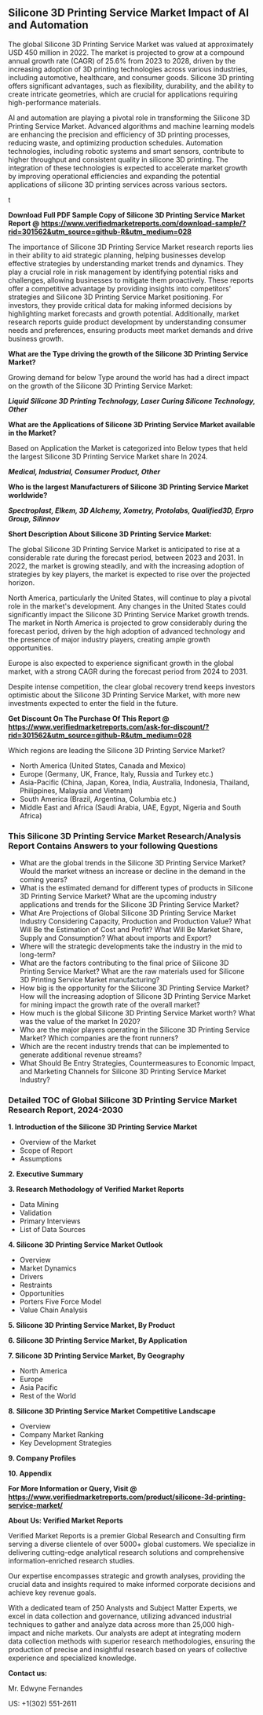 <h2>Silicone 3D Printing Service Market Impact of AI and Automation</h2><p>The global Silicone 3D Printing Service Market was valued at approximately USD 450 million in 2022. The market is projected to grow at a compound annual growth rate (CAGR) of 25.6% from 2023 to 2028, driven by the increasing adoption of 3D printing technologies across various industries, including automotive, healthcare, and consumer goods. Silicone 3D printing offers significant advantages, such as flexibility, durability, and the ability to create intricate geometries, which are crucial for applications requiring high-performance materials.</p><p>AI and automation are playing a pivotal role in transforming the Silicone 3D Printing Service Market. Advanced algorithms and machine learning models are enhancing the precision and efficiency of 3D printing processes, reducing waste, and optimizing production schedules. Automation technologies, including robotic systems and smart sensors, contribute to higher throughput and consistent quality in silicone 3D printing. The integration of these technologies is expected to accelerate market growth by improving operational efficiencies and expanding the potential applications of silicone 3D printing services across various sectors.</p>t</p><p id="" class=""><strong>Download Full PDF Sample Copy of Silicone 3D Printing Service Market Report @ <a href="https://www.verifiedmarketreports.com/download-sample/?rid=301562&utm_source=github-R&utm_medium=028" target="_blank">https://www.verifiedmarketreports.com/download-sample/?rid=301562&utm_source=github-R&utm_medium=028</a></strong></p><p>The importance of&nbsp;Silicone 3D Printing Service Market research reports lies in their ability to aid strategic planning, helping businesses develop effective strategies by understanding market trends and dynamics. They play a crucial role in risk management by identifying potential risks and challenges, allowing businesses to mitigate them proactively. These reports offer a competitive advantage by providing insights into competitors' strategies and Silicone 3D Printing Service Market positioning. For investors, they provide critical data for making informed decisions by highlighting market forecasts and growth potential. Additionally, market research reports guide product development by understanding consumer needs and preferences, ensuring products meet market demands and drive business growth.</p><p><strong>What are the&nbsp;Type driving the growth of the Silicone 3D Printing Service Market?</strong></p><p id="" class="">Growing demand for below Type around the world has had a direct impact on the growth of the Silicone 3D Printing Service Market:</p><em><strong>Liquid Silicone 3D Printing Technology, Laser Curing Silicone Technology, Other</strong></em></p><strong>What are the&nbsp;Applications&nbsp;of Silicone 3D Printing Service Market available in the Market?</strong></p><p id="" class="">Based on Application the Market is categorized into Below types that held the largest Silicone 3D Printing Service Market share In 2024.</p><em><strong>Medical, Industrial, Consumer Product, Other</strong></em></p><strong>Who is the largest Manufacturers of Silicone 3D Printing Service Market worldwide?</strong></p><p><em><strong>Spectroplast, Elkem, 3D Alchemy, Xometry, Protolabs, Qualified3D, Erpro Group, Silinnov</strong></em></p><p id="" class=""><strong>Short Description About Silicone 3D Printing Service Market:</strong></p><p>The global Silicone 3D Printing Service Market is anticipated to rise at a considerable rate during the forecast period, between 2023 and 2031. In 2022, the market is growing steadily, and with the increasing adoption of strategies by key players, the market is expected to rise over the projected horizon.</p><p>North America, particularly the United States, will continue to play a pivotal role in the market's development. Any changes in the United States could significantly impact the Silicone 3D Printing Service Market growth trends. The market in North America is projected to grow considerably during the forecast period, driven by the high adoption of advanced technology and the presence of major industry players, creating ample growth opportunities.</p><p>Europe is also expected to experience significant growth in the global market, with a strong CAGR during the forecast period from 2024 to 2031.</p><p>Despite intense competition, the clear global recovery trend keeps investors optimistic about the Silicone 3D Printing Service Market, with more new investments expected to enter the field in the future.</p><p id="" class=""><strong>Get Discount On The Purchase Of This Report @ <a href="https://www.verifiedmarketreports.com/ask-for-discount/?rid=301562&utm_source=github-R&utm_medium=028" target="_blank">https://www.verifiedmarketreports.com/ask-for-discount/?rid=301562&utm_source=github-R&utm_medium=028</a></strong></p>Which regions are leading the Silicone 3D Printing Service Market?</p><ul><li>North America (United States, Canada and Mexico)</li><li>Europe (Germany, UK, France, Italy, Russia and Turkey etc.)</li><li>Asia-Pacific (China, Japan, Korea, India, Australia, Indonesia, Thailand, Philippines, Malaysia and Vietnam)</li><li>South America (Brazil, Argentina, Columbia etc.)</li><li>Middle East and Africa (Saudi Arabia, UAE, Egypt, Nigeria and South Africa)</li></ul><h3 id="" class="">This Silicone 3D Printing Service Market Research/Analysis Report Contains Answers to your following Questions</h3><ul><li>What are the global trends in the Silicone 3D Printing Service Market? Would the market witness an increase or decline in the demand in the coming years?</li><li>What is the estimated demand for different types of products in Silicone 3D Printing Service Market? What are the upcoming industry applications and trends for the Silicone 3D Printing Service Market?</li><li>What Are Projections of Global Silicone 3D Printing Service Market Industry Considering Capacity, Production and Production Value? What Will Be the Estimation of Cost and Profit? What Will Be Market Share, Supply and Consumption? What about imports and Export?</li><li>Where will the strategic developments take the industry in the mid to long-term?</li><li>What are the factors contributing to the final price of Silicone 3D Printing Service Market? What are the raw materials used for Silicone 3D Printing Service Market manufacturing?</li><li>How big is the opportunity for the Silicone 3D Printing Service Market? How will the increasing adoption of Silicone 3D Printing Service Market for mining impact the growth rate of the overall market?</li><li>How much is the global Silicone 3D Printing Service Market worth? What was the value of the market In 2020?</li><li>Who are the major players operating in the Silicone 3D Printing Service Market? Which companies are the front runners?</li><li>Which are the recent industry trends that can be implemented to generate additional revenue streams?</li><li>What Should Be Entry Strategies, Countermeasures to Economic Impact, and Marketing Channels for Silicone 3D Printing Service Market Industry?</li></ul><h3 id="" class="">Detailed TOC of Global Silicone 3D Printing Service Market Research Report, 2024-2030</h3><p id="" class=""><strong>1. Introduction of the Silicone 3D Printing Service Market</strong></p><ul><li>Overview of the Market</li><li>Scope of Report</li><li>Assumptions</li></ul><p id="" class=""><strong>2. Executive Summary</strong></p><p id="" class=""><strong>3. Research Methodology of Verified Market Reports</strong></p><ul><li>Data Mining</li><li>Validation</li><li>Primary Interviews</li><li>List of Data Sources</li></ul><p id="" class=""><strong>4. Silicone 3D Printing Service Market Outlook</strong></p><ul><li>Overview</li><li>Market Dynamics</li><li>Drivers</li><li>Restraints</li><li>Opportunities</li><li>Porters Five Force Model</li><li>Value Chain Analysis</li></ul><p id="" class=""><strong>5. Silicone 3D Printing Service Market, By Product</strong></p><p id="" class=""><strong>6. Silicone 3D Printing Service Market, By Application</strong></p><p id="" class=""><strong>7. Silicone 3D Printing Service Market, By Geography</strong></p><ul><li>North America</li><li>Europe</li><li>Asia Pacific</li><li>Rest of the World</li></ul><p id="" class=""><strong>8. Silicone 3D Printing Service Market Competitive Landscape</strong></p><ul><li>Overview</li><li>Company Market Ranking</li><li>Key Development Strategies</li></ul><p id="" class=""><strong>9. Company Profiles</strong></p><p id="" class=""><strong>10. Appendix</strong></p><p id="" class=""><strong>For More Information or Query, Visit @ <a href="https://www.verifiedmarketreports.com/product/silicone-3d-printing-service-market/" target="_blank">https://www.verifiedmarketreports.com/product/silicone-3d-printing-service-market/</a></strong></p><p id="" class=""><strong>About Us: Verified Market Reports</strong></p><p id="" class="">Verified Market Reports is a premier Global Research and Consulting firm serving a diverse clientele of over 5000+ global customers. We specialize in delivering cutting-edge analytical research solutions and comprehensive information-enriched research studies.</p><p id="" class="">Our expertise encompasses strategic and growth analyses, providing the crucial data and insights required to make informed corporate decisions and achieve key revenue goals.</p><p id="" class="">With a dedicated team of 250 Analysts and Subject Matter Experts, we excel in data collection and governance, utilizing advanced industrial techniques to gather and analyze data across more than 25,000 high-impact and niche markets. Our analysts are adept at integrating modern data collection methods with superior research methodologies, ensuring the production of precise and insightful research based on years of collective experience and specialized knowledge.</p><p id="" class=""><strong>Contact us:</strong></p><p id="" class="">Mr. Edwyne Fernandes</p><p id="" class="">US: +1(302) 551-2611</p>